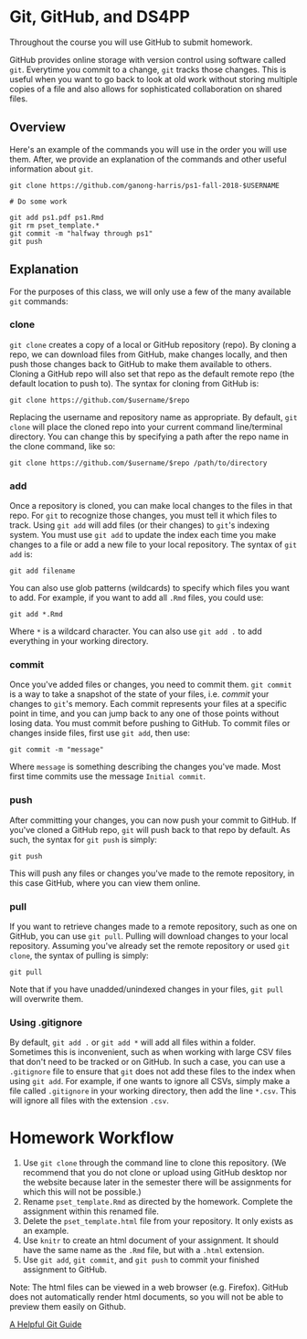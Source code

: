 # Git, GitHub, and DS4PP
Throughout the course you will use GitHub to submit homework. 

GitHub provides online storage with version control using software called `git`. Everytime you commit to a change, `git` tracks those changes. This is useful when you want to go back to look at old work without storing multiple copies of a file and also allows for sophisticated collaboration on shared files.


## Overview

Here's an example of the commands you will use in the order you will use them. After, we provide an explanation of the commands and other useful information about `git`.
```
git clone https://github.com/ganong-harris/ps1-fall-2018-$USERNAME

# Do some work

git add ps1.pdf ps1.Rmd
git rm pset_template.*
git commit -m "halfway through ps1"
git push
```

## Explanation

For the purposes of this class, we will only use a few of the many available `git` commands:

### clone
`git clone` creates a copy of a local or GitHub repository (repo). By cloning a repo, we can download files from GitHub, make changes locally, and then push those changes back to GitHub to make them available to others. Cloning a GitHub repo will also set that repo as the default remote repo (the default location to push to). The syntax for cloning from GitHub is:

`git clone https://github.com/$username/$repo`

Replacing the username and repository name as appropriate. By default, `git clone` will place the cloned repo into your current command line/terminal directory. You can change this by specifying a path after the repo name in the clone command, like so:

`git clone https://github.com/$username/$repo /path/to/directory`

### add
Once a repository is cloned, you can make local changes to the files in that repo. For `git` to recognize those changes, you must tell it which files to track. Using `git add` will add files (or their changes) to `git`'s indexing system. You must use `git add` to update the index each time you make changes to a file or add a new file to your local repository. The syntax of `git add` is:

`git add filename`

You can also use glob patterns (wildcards) to specify which files you want to add. For example, if you want to add all `.Rmd` files, you could use:

`git add *.Rmd`

Where `*` is a wildcard character. You can also use `git add .` to add everything in your working directory.

### commit
Once you've added files or changes, you need to commit them. `git commit` is a way to take a snapshot of the state of your files, i.e. *commit* your changes to `git`'s memory. Each commit represents your files at a specific point in time, and you can jump back to any one of those points without losing data. You must commit before pushing to GitHub. To commit files or changes inside files, first use `git add`, then use:

`git commit -m "message"`

Where `message` is something describing the changes you've made. Most first time commits use the message `Initial commit`.

### push
After committing your changes, you can now push your commit to GitHub. If you've cloned a GitHub repo, `git` will push back to that repo by default. As such, the syntax for `git push` is simply:

`git push`

This will push any files or changes you've made to the remote repository, in this case GitHub, where you can view them online.

### pull
If you want to retrieve changes made to a remote repository, such as one on GitHub, you can use `git pull`. Pulling will download changes to your local repository. Assuming you've already set the remote repository or used `git clone`, the syntax of pulling is simply:

`git pull`

Note that if you have unadded/unindexed changes in your files, `git pull` will overwrite them.

### Using .gitignore
By default, `git add .` or `git add *` will add all files within a folder. Sometimes this is inconvenient, such as when working with large CSV files that don't need to be tracked or on GitHub. In such a case, you can use a `.gitignore` file to ensure that `git` does not add these files to the index when using `git add`. For example, if one wants to ignore all CSVs, simply make a file called `.gitignore` in your working directory, then add the line `*.csv`. This will ignore all files with the extension `.csv`.

# Homework Workflow
1. Use `git clone` through the command line to clone this repository. (We recommend that you do not clone or upload using GitHub desktop nor the website because later in the semester there will be assignments for which this will not be possible.)
2. Rename `pset_template.Rmd` as directed by the homework. Complete the assignment within this renamed file.
3. Delete the `pset_template.html` file from your repository. It only exists as an example.
4. Use `knitr` to create an html document of your assignment. It should have the same name as the `.Rmd` file, but with a `.html` extension.
5. Use `git add`, `git commit`, and `git push` to commit your finished assignment to GitHub.

Note: The html files can be viewed in a web browser (e.g. Firefox).  GitHub does not automatically render html documents, so you will not be able to preview them easily on Github. 

[A Helpful Git Guide](http://rogerdudler.github.io/git-guide/)

